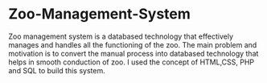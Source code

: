 # Zoo-Management-System
Zoo management system is a databased technology that effectively manages and handles all the functioning of the zoo. The main problem and motivation is to convert the manual process into databased technology that helps in smooth conduction of zoo. I used the concept of HTML,CSS, PHP and SQL to build this system.
